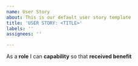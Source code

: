 ```yaml
---
name: User Story
about: This is our default user story template
title: 'USER STORY: <TITLE>'
labels: ''
assignees: ''

---
```


As a  **role** I can **capability** so that **received benefit**
